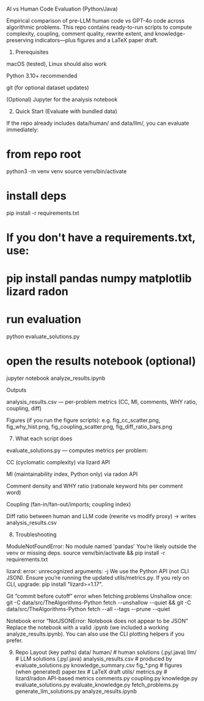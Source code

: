 AI vs Human Code Evaluation (Python/Java)

Empirical comparison of pre-LLM human code vs GPT-4o code across algorithmic problems.
This repo contains ready-to-run scripts to compute complexity, coupling, comment quality, rewrite extent, and knowledge-preserving indicators—plus figures and a LaTeX paper draft.

1) Prerequisites

macOS (tested), Linux should also work

Python 3.10+ recommended

git (for optional dataset updates)

(Optional) Jupyter for the analysis notebook

2) Quick Start (Evaluate with bundled data)

If the repo already includes data/human/ and data/llm/, you can evaluate immediately:

# from repo root
python3 -m venv venv
source venv/bin/activate

# install deps
pip install -r requirements.txt
# If you don't have a requirements.txt, use:
# pip install pandas numpy matplotlib lizard radon

# run evaluation
python evaluate_solutions.py

# open the results notebook (optional)
jupyter notebook analyze_results.ipynb


Outputs

analysis_results.csv — per-problem metrics (CC, MI, comments, WHY ratio, coupling, diff)

Figures (if you run the figure scripts): e.g. fig_cc_scatter.png, fig_why_hist.png, fig_coupling_scatter.png, fig_diff_ratio_bars.png

7) What each script does

evaluate_solutions.py — computes metrics per problem:

CC (cyclomatic complexity) via lizard API

MI (maintainability index, Python only) via radon API

Comment density and WHY ratio (rationale keyword hits per comment word)

Coupling (fan-in/fan-out/imports; coupling index)

Diff ratio between human and LLM code (rewrite vs modify proxy)
→ writes analysis_results.csv

8) Troubleshooting

ModuleNotFoundError: No module named 'pandas'
You’re likely outside the venv or missing deps.
source venv/bin/activate && pip install -r requirements.txt

lizard: error: unrecognized arguments: -j
We use the Python API (not CLI JSON). Ensure you’re running the updated utils/metrics.py. If you rely on CLI, upgrade: pip install "lizard>=1.17".

Git “commit before cutoff” error when fetching problems
Unshallow once:
git -C data/src/TheAlgorithms-Python fetch --unshallow --quiet && git -C data/src/TheAlgorithms-Python fetch --all --tags --prune --quiet

Notebook error “NotJSONError: Notebook does not appear to be JSON”
Replace the notebook with a valid .ipynb (we included a working analyze_results.ipynb). You can also use the CLI plotting helpers if you prefer.

9) Repo Layout (key paths)
data/
  human/             # human solutions (.py/.java)
  llm/               # LLM solutions (.py/.java)
analysis_results.csv # produced by evaluate_solutions.py
knowledge_summary.csv
fig_*.png            # figures (when generated)
paper.tex            # LaTeX draft
utils/
  metrics.py         # lizard/radon API-based metrics
  comments.py
  coupling.py
  knowledge.py
evaluate_solutions.py
evaluate_knowledge.py
fetch_problems.py
generate_llm_solutions.py
analyze_results.ipynb

